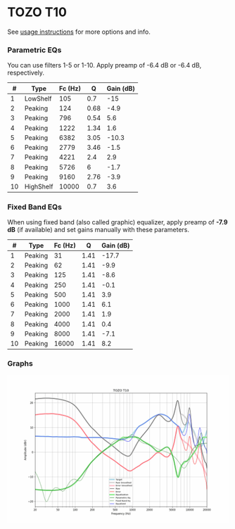 # TOZO T10
See [usage instructions](https://github.com/jaakkopasanen/AutoEq#usage) for more options and info.

### Parametric EQs
You can use filters 1-5 or 1-10. Apply preamp of -6.4 dB or -6.4 dB, respectively.

|   # | Type      |   Fc (Hz) |    Q |   Gain (dB) |
|-----|-----------|-----------|------|-------------|
|   1 | LowShelf  |       105 | 0.7  |       -15   |
|   2 | Peaking   |       124 | 0.68 |        -4.9 |
|   3 | Peaking   |       796 | 0.54 |         5.6 |
|   4 | Peaking   |      1222 | 1.34 |         1.6 |
|   5 | Peaking   |      6382 | 3.05 |       -10.3 |
|   6 | Peaking   |      2779 | 3.46 |        -1.5 |
|   7 | Peaking   |      4221 | 2.4  |         2.9 |
|   8 | Peaking   |      5726 | 6    |        -1.7 |
|   9 | Peaking   |      9160 | 2.76 |        -3.9 |
|  10 | HighShelf |     10000 | 0.7  |         3.6 |

### Fixed Band EQs
When using fixed band (also called graphic) equalizer, apply preamp of **-7.9 dB** (if available) and set gains manually with these parameters.

|   # | Type    |   Fc (Hz) |    Q |   Gain (dB) |
|-----|---------|-----------|------|-------------|
|   1 | Peaking |        31 | 1.41 |       -17.7 |
|   2 | Peaking |        62 | 1.41 |        -9.9 |
|   3 | Peaking |       125 | 1.41 |        -8.6 |
|   4 | Peaking |       250 | 1.41 |        -0.1 |
|   5 | Peaking |       500 | 1.41 |         3.9 |
|   6 | Peaking |      1000 | 1.41 |         6.1 |
|   7 | Peaking |      2000 | 1.41 |         1.9 |
|   8 | Peaking |      4000 | 1.41 |         0.4 |
|   9 | Peaking |      8000 | 1.41 |        -7.1 |
|  10 | Peaking |     16000 | 1.41 |         8.2 |

### Graphs
![](./TOZO%20T10.png)
